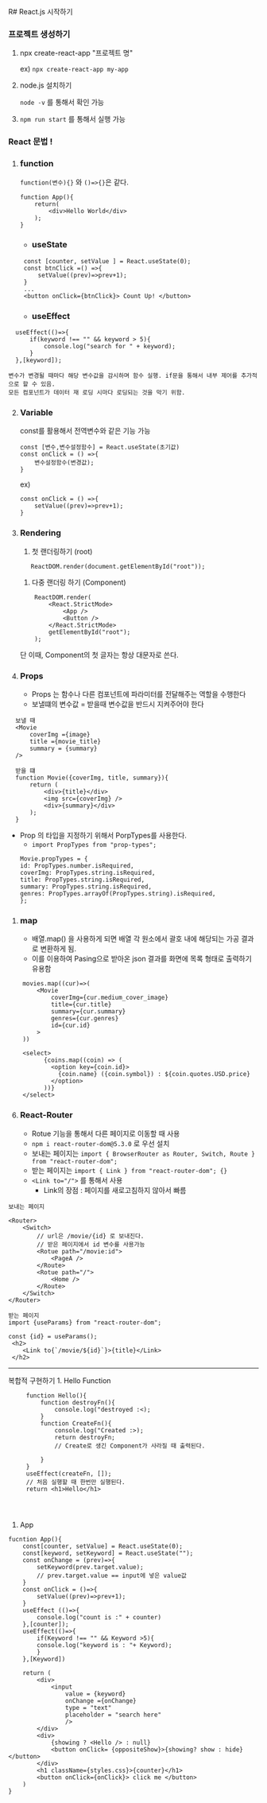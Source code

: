 R# React.js 시작하기

### 프로젝트 생성하기

1. npx create-react-app "프로젝트 명"

   ex) `npx create-react-app my-app `

2. node.js 설치하기

   `node -v` 를 통해서 확인 가능

3. `npm run start` 를 통해서 실행 가능

### React 문법 !

1. ### function
   `function(변수){}` 와 `()=>{}`은 같다.
   ```
   function App(){
       return(
           <div>Hello World</div>
       );
   }
   ```
   - ### useState
   ```
    const [counter, setValue ] = React.useState(0);
    const btnClick =() =>{
        setValue((prev)=>prev+1);
    }
    ...
    <button onClick={btnClick}> Count Up! </button>
   ```
   - ### useEffect

```
  useEffect(()=>{
      if(keyword !== "" && keyword > 5){
          console.log("search for " + keyword);
      }
  },[keyword]);
```

    변수가 변경될 때마다 해당 변수값을 감시하며 함수 실행. if문을 통해서 내부 제어를 추가적으로 할 수 있음.
    모든 컴포넌트가 데이터 재 로딩 시마다 로딩되는 것을 막기 위함.

2. ### Variable

   const를 활용해서 전역변수와 같은 기능 가능

   ```
   const [변수,변수설정함수] = React.useState(초기값)
   const onClick = () =>{
       변수설정함수(변경값);
   }
   ```

   ex)

   ```
   const onClick = () =>{
       setValue((prev)=>prev+1);
   }
   ```

3. ### Rendering

   1. 첫 랜더링하기 (root)

   ```
      ReactDOM.render(document.getElementById("root"));
   ```

   1. 다중 랜더링 하기 (Component)

   ```
       ReactDOM.render(
           <React.StrictMode>
               <App />
               <Button />
           </React.StrictMode>
           getElementById("root");
       );
   ```

   단 이때, Component의 첫 글자는 항상 대문자로 쓴다.

4. ### Props
   - Props 는 함수나 다른 컴포넌트에 파라미터를 전달해주는 역할을 수행한다
   - 보낼떄의 변수값 = 받을때 변수값을 반드시 지켜주어야 한다

```
  보낼 때
  <Movie
      coverImg ={image}
      title ={movie_title}
      summary = {summary}
  />

  받을 떄
  function Movie({coverImg, title, summary}){
      return (
          <div>{title}</div>
          <img src={coverImg} />
          <div>{summary}</div>
      );
  }
```

- Prop 의 타입을 지정하기 위해서 PorpTypes를 사용한다.
  - `import PropTypes from "prop-types";`
  ```
  Movie.propTypes = {
  id: PropTypes.number.isRequired,
  coverImg: PropTypes.string.isRequired,
  title: PropTypes.string.isRequired,
  summary: PropTypes.string.isRequired,
  genres: PropTypes.arrayOf(PropTypes.string).isRequired,
  };
  ```

1. ### map
   - 배열.map() 을 사용하게 되면 배열 각 원소에서 괄호 내에 해당되는 가공 결과로 변환하게 됨.
   - 이를 이용하여 Pasing으로 받아온 json 결과를 화면에 목록 형태로 출력하기 유용함

```
    movies.map((cur)=>(
        <Movie
            coverImg={cur.medium_cover_image}
            title={cur.title}
            summary={cur.summary}
            genres={cur.genres}
            id={cur.id}
        >
    ))

    <select>
          {coins.map((coin) => (
            <option key={coin.id}>
              {coin.name} ({coin.symbol}) : ${coin.quotes.USD.price}
            </option>
          ))}
    </select>

```

6. ### React-Router
   - Rotue 기능을 통해서 다른 페이지로 이동할 때 사용
   - `npm i react-router-dom@5.3.0` 로 우선 설치
   - 보내는 페이지는 `import { BrowserRouter as Router, Switch, Route } from "react-router-dom";`
   - 받는 페이지는 `import { Link } from "react-router-dom"; {}`
   - `<Link to="/">` 를 통해서 사용
     - Link의 장점 : 페이지를 새로고침하지 않아서 빠름

```
보내는 페이지

<Router>
    <Switch>
        // url은 /movie/{id} 로 보내진다.
        // 받은 페이지에서 id 변수를 사용가능
        <Rotue path="/movie:id">
            <PageA />
        </Route>
        <Rotue path="/">
            <Home />
        </Route>
    </Switch>
</Router>

받는 페이지
import {useParams} from "react-router-dom";

const {id} = useParams();
 <h2>
    <Link to{`/movie/${id}`}>{title}</Link>
 </h2>
```

---

복합적 구현하기 1. Hello Function

```
     function Hello(){
         function destroyFn(){
             console.log("destroyed :<);
         }
         function CreateFn(){
             console.log("Created :>);
             return destroyFn;
             // Create로 생긴 Component가 사라질 때 출력된다.

         }
     }
     useEffect(createFn, []);
     // 처음 실행할 때 한번만 실행된다.
     return <h1>Hello</h1>




```

1. App

```
fucntion App(){
    const[counter, setValue] = React.useState(0);
    const[keyword, setKeyword] = React.useState("");
    const onChange = (prev)=>{
        setKeyword(prev.target.value);
        // prev.target.value == input에 넣은 value값
    }
    const onClick = ()=>{
        setValue((prev)=>prev+1);
    }
    useEffect (()=>{
        console.log("count is :" + counter)
    },[counter]);
    useEffect(()=>{
        if(Keyword !== "" && Keyword >5){
        console.log("keyword is : "+ Keyword);
        }
    },[Keyword])

    return (
        <div>
            <input
                value = {keyword}
                onChange ={onChange}
                type = "text"
                placeholder = "search here"
                />
        </div>
        <div>
            {showing ? <Hello /> : null}
            <button onClick= {oppositeShow}>{showing? show : hide}</button>
        </div>
        <h1 className={styles.css}>{counter}</h1>
        <button onClick={onClick}> click me </button>
    )
}

```

